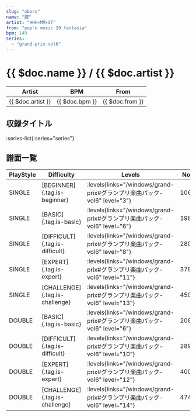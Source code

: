 ```yaml
---
slug: "oboro"
name: "朧"
artist: "HHH×MM×ST"
from: "pop'n music 20 fantasia"
bpm: 149
series:
  - "grand-prix-vol6"
---
```


# {{ $doc.name }} / {{ $doc.artist }}

|Artist|BPM|From|
|------|---|----|
|{{ $doc.artist }}|{{ $doc.bpm }}|{{ $doc.from }}|

## 収録タイトル

:series-list{:series="series"}

## 譜面一覧

|PlayStyle|Difficulty|Levels|Notes|Movie|
|---------|----------|------|-----|-----|
|SINGLE|[BEGINNER]{.tag.is-beginner}| :levels{links="/windows/grand-prix#グランプリ楽曲パック-vol6" level="3"}|106/0||
|SINGLE|[BASIC]{.tag.is-basic}| :levels{links="/windows/grand-prix#グランプリ楽曲パック-vol6" level="6"}|198/25||
|SINGLE|[DIFFICULT]{.tag.is-difficult}| :levels{links="/windows/grand-prix#グランプリ楽曲パック-vol6" level="8"}|280/39||
|SINGLE|[EXPERT]{.tag.is-expert}| :levels{links="/windows/grand-prix#グランプリ楽曲パック-vol6" level="11"}|379/44||
|SINGLE|[CHALLENGE]{.tag.is-challenge}| :levels{links="/windows/grand-prix#グランプリ楽曲パック-vol6" level="13"}|450/12||
|DOUBLE|[BASIC]{.tag.is-basic}| :levels{links="/windows/grand-prix#グランプリ楽曲パック-vol6" level="6"}|208/15||
|DOUBLE|[DIFFICULT]{.tag.is-difficult}| :levels{links="/windows/grand-prix#グランプリ楽曲パック-vol6" level="10"}|289/38||
|DOUBLE|[EXPERT]{.tag.is-expert}| :levels{links="/windows/grand-prix#グランプリ楽曲パック-vol6" level="12"}|400/43||
|DOUBLE|[CHALLENGE]{.tag.is-challenge}| :levels{links="/windows/grand-prix#グランプリ楽曲パック-vol6" level="14"}|474/16||
